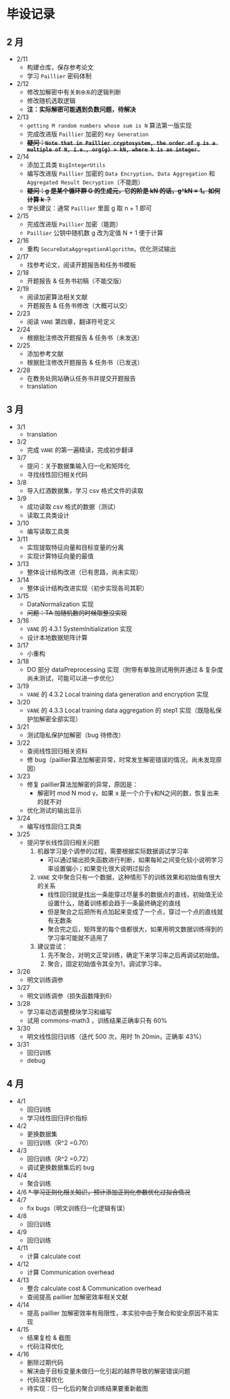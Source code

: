 # 毕设记录

## 2 月
* 2/11
    * 构建仓库，保存参考论文
    * 学习 ``Paillier`` 密码体制
* 2/12
    * 修改加解密中有关``剩余系``的逻辑判断
    * 修改随机选取逻辑
    * **注：实际解密可能遇到负数问题，待解决**
* 2/13
    * ``getting M random numbers whose sum is N`` 算法第一版实现
    * 完成改进版 ``Paillier`` 加密的 ``Key Generation``
    * ~~**疑问：``Note that in Paillier cryptosystem, the order of g is a multiple of N, i.e., org(g) = kN, where k is an integer.``**~~
* 2/14
    * 添加工具类 ``BigIntegerUtils``
    * 编写改进版 ``Paillier`` 加密的 ``Data Encryption``、``Data Aggregation`` 和 ``Aggregated Result Decryption``（不能跑）
    * ~~**疑问：g 是某个循环群 G 的生成元，它的阶是 kN 的话，g^kN = 1。如何计算 k ？**~~
    * 学长建议：通常 ``Paillier`` 里面 g 取 n + 1 即可
* 2/15
    * 完成改进版 ``Paillier`` 加密（能跑）
    * ``Paillier`` 公钥中随机数 g 改为定值 N + 1 便于计算
* 2/16
    * 重构 ``SecureDataAggregationAlgorithm``，优化测试输出
* 2/17
    * 找参考论文，阅读开题报告和任务书模板
* 2/18
    * 开题报告 & 任务书初稿（不能交版）
* 2/19
    * 阅读加密算法相关文献
    * 开题报告 & 任务书修改（大概可以交）
* 2/23
    * 阅读 ``VANE`` 第四章，翻译符号定义
* 2/24
    * 根据批注修改开题报告 & 任务书（未发送）
* 2/25
    * 添加参考文献
    * 根据批注修改开题报告 & 任务书（已发送）
* 2/28
    * 在教务处网站确认任务书并提交开题报告
    * translation
## 3 月
* 3/1
    * translation
* 3/2
    * 完成 ``VANE`` 的第一遍精读，完成初步翻译
* 3/7
    * 提问：关于数据集输入归一化和矩阵化
    * 寻找线性回归相关代码
* 3/8
    * 导入红酒数据集，学习 csv 格式文件的读取
* 3/9
    * 成功读取 csv 格式的数据（测试）
    * 读取工具类设计
* 3/10
    * 编写读取工具类
* 3/11
    * 实现提取特征向量和目标变量的分离
    * 实现计算特征向量的最值
* 3/13
    * 整体设计结构改进（已有思路，尚未实现）
* 3/14
    * 整体设计结构改进实现（初步实现各司其职）
* 3/15
    * DataNormalization 实现
    * ~~问题：TA 加随机数的时候取整没实现~~
* 3/16
    * ``VANE`` 的 4.3.1 SystemInitialization 实现
    * 设计本地数据矩阵计算
* 3/17
    * 小重构
* 3/18
    * DO 部分 dataPreprocessing 实现（附带有单独测试用例并通过 & 复杂度尚未测试，可能可以进一步优化）
* 3/19
    * ``VANE`` 的 4.3.2 Local training data generation and encryption 实现
* 3/20
    * ``VANE`` 的 4.3.3 Local training data aggregation 的 step1 实现（既隐私保护加解密全部实现）
* 3/21
    * 测试隐私保护加解密（bug 待修改）
* 3/22
    * 查阅线性回归相关资料
    * 修 bug（paillier算法加解密异常，时常发生解密错误的情况，尚未发现原因）
* 3/23
    * 修复 paillier算法加解密的异常，原因是：
        * 解密时 mod N mod γ，如果 x 是一个介于γ和N之间的数，恢复出来的就不对
    * 优化测试的输出显示
* 3/24
    * 编写线性回归工具类
* 3/25
    * 提问学长线性回归相关问题
        1. 机器学习是个调参的过程，需要根据实际数据调试学习率
            * 可以通过输出损失函数进行判断，如果每轮之间变化较小说明学习率设置偏小；如果变化很大说明过拟合
        2. ``VANE`` 文中聚合只有一个数据，这种情形下的训练效果和初始值有很大的关系
            * 线性回归就是找出一条能穿过尽量多的数据点的直线，初始值无论设置什么，随着训练都会趋于一条最终确定的直线
            * 但是聚合之后把所有点加起来变成了一个点，穿过一个点的直线就有无数条
            * 聚合完之后，矩阵里的每个值都很大，如果用明文数据训练得到的学习率可能就不适用了 
        3. 建议尝试：
            1. 先不聚合，对明文正常训练，确定下来学习率之后再调试初始值。
            2. 聚合，固定初始值令其全为1，调试学习率。 
* 3/26
    * 明文训练调参
* 3/27
    * 明文训练调参（损失函数降到6）
* 3/28
    * 学习率动态调整模块学习和编写
    * 试用 commons-math3 ，训练结果正确率只有 60% 
* 3/30
    * 明文线性回归训练（迭代 500 次，用时 1h 20min，正确率 43%）
* 3/31
    * 回归训练
    * debug
## 4 月
* 4/1
    * 回归训练
    * 学习线性回归评价指标
* 4/2
    * 更换数据集
    * 回归训练（R^2 =0.70）
* 4/3
    * 回归训练（R^2 =0.72）
    * 调试更换数据集后的 bug
* 4/4
    * 聚合训练
* 4/6
    ~~* 学习正则化相关知识，预计添加正则化参数优化过拟合情况~~
* 4/7
    * fix bugs（明文训练归一化逻辑有误）
* 4/8
    * 回归训练
* 4/9
    * 回归训练
* 4/11
    * 计算 calculate cost
* 4/12
    * 计算 Communication overhead
* 4/13
    * 整合 calculate cost & Communication overhead
    * 查阅提高 paillier 加解密效率相关文献
* 4/14
    * 提高 paillier 加解密效率有局限性，本实验中由于聚合和安全原因不易实现
* 4/15
    * 结果复检 & 截图
    * 代码注释优化
* 4/16
    * 删除过期代码
    * 解决由于目标变量未做归一化引起的越界导致的解密错误问题
    * 代码注释优化
    * 待实现：归一化后的聚合训练结果要重新截图
